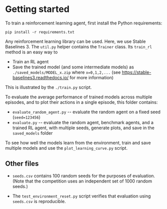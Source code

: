 # Getting started

To train a reinforcement learning agent, first install the Python requirements:

```
pip install -r requirements.txt
```

Any reinforcement learning library can be used. Here, we use Stable Baselines 3. The `util.py` helper contains the `Trainer` class. Its `train_rl` method is an easy way to

- Train an RL agent
- Save the trained model (and some intermediate models) as `./saved_models/MODEL_x.zip` where `x=0,1,2,...` (see https://stable-baselines3.readthedocs.io/ for more information)

This is illustrated by the `./train.py` script.

To evaluate the average performance of trained models across multiple episodes, and to plot their actions in a single episode, this folder contains:

- `evaluate_random_agent.py` -- evaluate the random agent on a fixed seed (`seed=123456`)
- `evaluate.py` -- evaluate the random agent, benchmark agents, and a trained RL agent, with multiple seeds, generate plots, and save in the `saved_models` folder

To see how well the models learn from the environment, train and save multiple models and use the `plot_learning_curve.py` script.

## Other files

- `seeds.csv` contains 100 random seeds for the purposes of evaluation. (Note that the competition uses an independent set of 1000 random seeds.)

- The `test_environment_reset.py` script verifies that evaluation using `seeds.csv` is reproducible.
